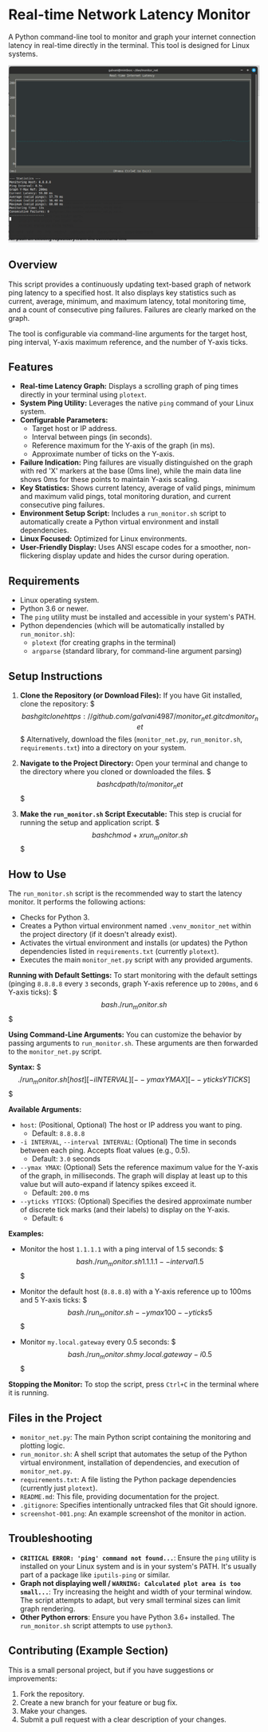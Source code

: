 # Real-time Network Latency Monitor

A Python command-line tool to monitor and graph your internet connection latency in real-time directly in the terminal. This tool is designed for Linux systems.

![Screenshot of Network Monitor](screenshot-001.png)

## Overview

This script provides a continuously updating text-based graph of network ping latency to a specified host. It also displays key statistics such as current, average, minimum, and maximum latency, total monitoring time, and a count of consecutive ping failures. Failures are clearly marked on the graph.

The tool is configurable via command-line arguments for the target host, ping interval, Y-axis maximum reference, and the number of Y-axis ticks.

## Features

* **Real-time Latency Graph:** Displays a scrolling graph of ping times directly in your terminal using `plotext`.
* **System Ping Utility:** Leverages the native `ping` command of your Linux system.
* **Configurable Parameters:**
    * Target host or IP address.
    * Interval between pings (in seconds).
    * Reference maximum for the Y-axis of the graph (in ms).
    * Approximate number of ticks on the Y-axis.
* **Failure Indication:** Ping failures are visually distinguished on the graph with red 'X' markers at the base (0ms line), while the main data line shows 0ms for these points to maintain Y-axis scaling.
* **Key Statistics:** Shows current latency, average of valid pings, minimum and maximum valid pings, total monitoring duration, and current consecutive ping failures.
* **Environment Setup Script:** Includes a `run_monitor.sh` script to automatically create a Python virtual environment and install dependencies.
* **Linux Focused:** Optimized for Linux environments.
* **User-Friendly Display:** Uses ANSI escape codes for a smoother, non-flickering display update and hides the cursor during operation.

## Requirements

* Linux operating system.
* Python 3.6 or newer.
* The `ping` utility must be installed and accessible in your system's PATH.
* Python dependencies (which will be automatically installed by `run_monitor.sh`):
    * `plotext` (for creating graphs in the terminal)
    * `argparse` (standard library, for command-line argument parsing)

## Setup Instructions

1.  **Clone the Repository (or Download Files):**
    If you have Git installed, clone the repository:
    $$$bash
    git clone https://github.com/galvani4987/monitor_net.git
    cd monitor_net
    $$$
    Alternatively, download the files (`monitor_net.py`, `run_monitor.sh`, `requirements.txt`) into a directory on your system.

2.  **Navigate to the Project Directory:**
    Open your terminal and change to the directory where you cloned or downloaded the files.
    $$$bash
    cd path/to/monitor_net
    $$$

3.  **Make the `run_monitor.sh` Script Executable:**
    This step is crucial for running the setup and application script.
    $$$bash
    chmod +x run_monitor.sh
    $$$

## How to Use

The `run_monitor.sh` script is the recommended way to start the latency monitor. It performs the following actions:
* Checks for Python 3.
* Creates a Python virtual environment named `.venv_monitor_net` within the project directory (if it doesn't already exist).
* Activates the virtual environment and installs (or updates) the Python dependencies listed in `requirements.txt` (currently `plotext`).
* Executes the main `monitor_net.py` script with any provided arguments.

**Running with Default Settings:**
To start monitoring with the default settings (pinging `8.8.8.8` every `3` seconds, graph Y-axis reference up to `200ms`, and `6` Y-axis ticks):
$$$bash
./run_monitor.sh
$$$

**Using Command-Line Arguments:**
You can customize the behavior by passing arguments to `run_monitor.sh`. These arguments are then forwarded to the `monitor_net.py` script.

**Syntax:**
$$$./run_monitor.sh [host] [-i INTERVAL] [--ymax YMAX] [--yticks YTICKS]$$$

**Available Arguments:**

* `host`: (Positional, Optional) The host or IP address you want to ping.
    * Default: `8.8.8.8`
* `-i INTERVAL`, `--interval INTERVAL`: (Optional) The time in seconds between each ping. Accepts float values (e.g., 0.5).
    * Default: `3.0` seconds
* `--ymax YMAX`: (Optional) Sets the reference maximum value for the Y-axis of the graph, in milliseconds. The graph will display at least up to this value but will auto-expand if latency spikes exceed it.
    * Default: `200.0` ms
* `--yticks YTICKS`: (Optional) Specifies the desired approximate number of discrete tick marks (and their labels) to display on the Y-axis.
    * Default: `6`

**Examples:**

* Monitor the host `1.1.1.1` with a ping interval of 1.5 seconds:
    $$$bash
    ./run_monitor.sh 1.1.1.1 --interval 1.5
    $$$

* Monitor the default host (`8.8.8.8`) with a Y-axis reference up to 100ms and 5 Y-axis ticks:
    $$$bash
    ./run_monitor.sh --ymax 100 --yticks 5
    $$$

* Monitor `my.local.gateway` every 0.5 seconds:
    $$$bash
    ./run_monitor.sh my.local.gateway -i 0.5
    $$$

**Stopping the Monitor:**
To stop the script, press `Ctrl+C` in the terminal where it is running.

## Files in the Project

* `monitor_net.py`: The main Python script containing the monitoring and plotting logic.
* `run_monitor.sh`: A shell script that automates the setup of the Python virtual environment, installation of dependencies, and execution of `monitor_net.py`.
* `requirements.txt`: A file listing the Python package dependencies (currently just `plotext`).
* `README.md`: This file, providing documentation for the project.
* `.gitignore`: Specifies intentionally untracked files that Git should ignore.
* `screenshot-001.png`: An example screenshot of the monitor in action.

## Troubleshooting

* **`CRITICAL ERROR: 'ping' command not found...`**: Ensure the `ping` utility is installed on your Linux system and is in your system's PATH. It's usually part of a package like `iputils-ping` or similar.
* **Graph not displaying well / `WARNING: Calculated plot area is too small...`**: Try increasing the height and width of your terminal window. The script attempts to adapt, but very small terminal sizes can limit graph rendering.
* **Other Python errors**: Ensure you have Python 3.6+ installed. The `run_monitor.sh` script attempts to use `python3`.

## Contributing (Example Section)

This is a small personal project, but if you have suggestions or improvements:
1.  Fork the repository.
2.  Create a new branch for your feature or bug fix.
3.  Make your changes.
4.  Submit a pull request with a clear description of your changes.
